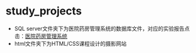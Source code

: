 # study_projects
* SQL server文件夹下为医院药房管理系统的数据库文件，对应的实验报告点击：[医院药房管理系统](https://www.yuque.com/docs/share/3017c8fa-b323-43ba-8967-d3015f6f3e23?#)
* html文件夹下为HTML/CSS课程设计的摄影网站

